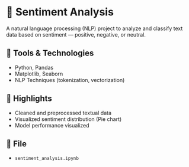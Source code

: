 # 💬 Sentiment Analysis

A natural language processing (NLP) project to analyze and classify text data based on sentiment — positive, negative, or neutral.

## 🔧 Tools & Technologies
- Python, Pandas
- Matplotlib, Seaborn
- NLP Techniques (tokenization, vectorization)

## 📌 Highlights
- Cleaned and preprocessed textual data
- Visualized sentiment distribution (Pie chart)
- Model performance visualized

## 📁 File
- `sentiment_analysis.ipynb`
